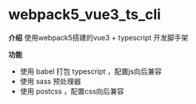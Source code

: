 # webpack5_vue3_ts_cli

**介绍**
使用webpack5搭建的vue3 + typescript 开发脚手架

**功能**

- 使用 babel 打包 typescript ，配置js向后兼容
- 使用 sass 预处理器
- 使用 postcss ，配置css向后兼容